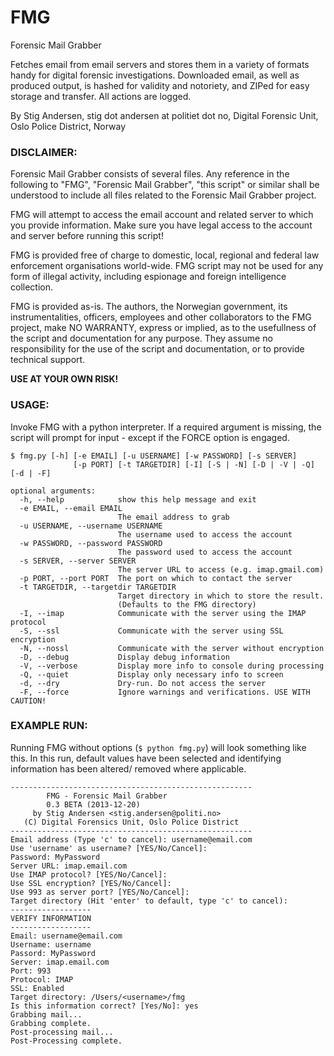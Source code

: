 FMG
===

Forensic Mail Grabber

Fetches email from email servers and stores them in a variety of formats handy for digital
forensic investigations. Downloaded email, as well as produced output, is hashed for
validity and notoriety, and ZIPed for easy storage and transfer. All actions are logged.

By Stig Andersen,
stig dot andersen at politiet dot no,
Digital Forensic Unit,
Oslo Police District,
Norway

### DISCLAIMER:

Forensic Mail Grabber consists of several files. Any reference in the following to "FMG",
"Forensic Mail Grabber", "this script" or similar shall be understood to include all files
related to the Forensic Mail Grabber project.

FMG will attempt to access the email account and related server to which you provide
information. Make sure you have legal access to the account and server before running this
script!

FMG is provided free of charge to domestic, local, regional and federal law enforcement
organisations world-wide. FMG script may not be used for any form of illegal activity,
including espionage and foreign intelligence collection.

FMG is provided as-is. The authors, the Norwegian government, its instrumentalities,
officers, employees and other collaborators to the FMG project, make NO WARRANTY, express
or implied, as to the usefullness of the script and documentation for any purpose. They
assume no responsibility for the use of the script and documentation, or to provide
technical support.

**USE AT YOUR OWN RISK!**

### USAGE:
Invoke FMG with a python interpreter. If a required argument is missing, the script will
prompt for input - except if the FORCE option is engaged.

```
$ fmg.py [-h] [-e EMAIL] [-u USERNAME] [-w PASSWORD] [-s SERVER]
              [-p PORT] [-t TARGETDIR] [-I] [-S | -N] [-D | -V | -Q] [-d | -F]

optional arguments:
  -h, --help            show this help message and exit
  -e EMAIL, --email EMAIL
                        The email address to grab
  -u USERNAME, --username USERNAME
                        The username used to access the account
  -w PASSWORD, --password PASSWORD
                        The password used to access the account
  -s SERVER, --server SERVER
                        The server URL to access (e.g. imap.gmail.com)
  -p PORT, --port PORT  The port on which to contact the server
  -t TARGETDIR, --targetdir TARGETDIR
                        Target directory in which to store the result.
                        (Defaults to the FMG directory)
  -I, --imap            Communicate with the server using the IMAP protocol
  -S, --ssl             Communicate with the server using SSL encryption
  -N, --nossl           Communicate with the server without encryption
  -D, --debug           Display debug information
  -V, --verbose         Display more info to console during processing
  -Q, --quiet           Display only necessary info to screen
  -d, --dry             Dry-run. Do not access the server
  -F, --force           Ignore warnings and verifications. USE WITH CAUTION!
```

### EXAMPLE RUN:
Running FMG without options (`$ python fmg.py`) will look something like this. In this
run, default values have been selected and identifying information has been altered/
removed where applicable.

```
------------------------------------------------------
        FMG - Forensic Mail Grabber
        0.3 BETA (2013-12-20)
     by Stig Andersen <stig.andersen@politi.no>
   (C) Digital Forensics Unit, Oslo Police District
------------------------------------------------------
Email address (Type 'c' to cancel): username@email.com
Use 'username' as username? [YES/No/Cancel]:
Password: MyPassword
Server URL: imap.email.com
Use IMAP protocol? [YES/No/Cancel]:
Use SSL encryption? [YES/No/Cancel]:
Use 993 as server port? [YES/No/Cancel]:
Target directory (Hit 'enter' to default, type 'c' to cancel):
------------------
VERIFY INFORMATION
------------------
Email: username@email.com
Username: username
Passord: MyPassword
Server: imap.email.com
Port: 993
Protocol: IMAP
SSL: Enabled
Target directory: /Users/<username>/fmg
Is this information correct? [Yes/No]: yes
Grabbing mail...
Grabbing complete.
Post-processing mail...
Post-Processing complete.
```
